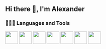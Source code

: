 ## Hi there 👋, I'm Alexander

### 👨🏻‍💻 **Languages and Tools**  

<a src="https://www.javascript.com/"><img height="40" src="https://img.icons8.com/color/48/000000/javascript.png"/></a>
<a src="https://www.typescriptlang.org/"><img height="40" src="https://img.icons8.com/color/48/000000/typescript.png"/></a>
<a src="https://react.dev"><img height="40" src="https://www.vectorlogo.zone/logos/reactjs/reactjs-ar21.svg"/></a>
<a src="https://www.docker.com/"><img height="40" src="https://www.vectorlogo.zone/logos/docker/docker-official.svg"></a>
<a src="https://github.com/"><img height="40" src="https://img.icons8.com/color/48/000000/github--v1.png"/></a>
<a src="https://nodejs.org/"><img height="40" src="https://img.icons8.com/color/48/000000/nodejs.png"/></a>
<a ><img height="40" src="https://www.vectorlogo.zone/logos/git-scm/git-scm-icon.svg"/></a>
